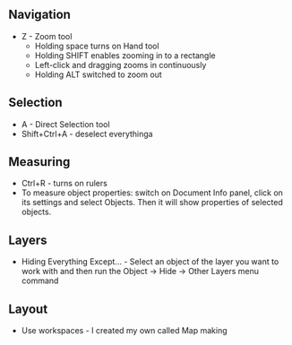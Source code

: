 ## Navigation
- Z - Zoom tool
  - Holding space turns on Hand tool
  - Holding SHIFT enables zooming in to a rectangle                 
  - Left-click and dragging zooms in continuously
  - Holding ALT switched to zoom out

## Selection
- A - Direct Selection tool
- Shift+Ctrl+A - deselect everythinga

## Measuring
- Ctrl+R - turns on rulers
- To measure object properties: switch on Document Info panel, click on its settings and select Objects. Then it will show properties of selected objects.

## Layers
- Hiding Everything Except… - Select an object of the layer you want to work with and then run the Object -> Hide -> Other Layers menu command

## Layout
- Use workspaces - I created my own called Map making
